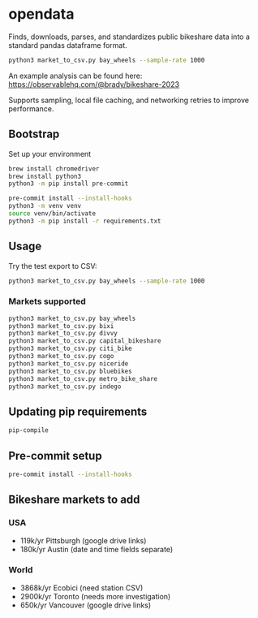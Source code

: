 # opendata

Finds, downloads, parses, and standardizes public bikeshare data into a standard pandas dataframe format.

```sh
python3 market_to_csv.py bay_wheels --sample-rate 1000
```

An example analysis can be found here: https://observablehq.com/@brady/bikeshare-2023

Supports sampling, local file caching, and networking retries to improve performance.

## Bootstrap
Set up your environment
```sh
brew install chromedriver
brew install python3
python3 -m pip install pre-commit
```

```sh
pre-commit install --install-hooks
python3 -m venv venv
source venv/bin/activate
python3 -m pip install -r requirements.txt
```

## Usage

Try the test export to CSV:
```sh
python3 market_to_csv.py bay_wheels --sample-rate 1000
```

### Markets supported

```sh
python3 market_to_csv.py bay_wheels
python3 market_to_csv.py bixi
python3 market_to_csv.py divvy
python3 market_to_csv.py capital_bikeshare
python3 market_to_csv.py citi_bike
python3 market_to_csv.py cogo
python3 market_to_csv.py niceride
python3 market_to_csv.py bluebikes
python3 market_to_csv.py metro_bike_share
python3 market_to_csv.py indego
```

## Updating pip requirements

```sh
pip-compile
```

## Pre-commit setup

```sh
pre-commit install --install-hooks
```

## Bikeshare markets to add
### USA
- 119k/yr Pittsburgh (google drive links)
- 180k/yr Austin (date and time fields separate)

### World
- 3868k/yr Ecobici (need station CSV)
- 2900k/yr Toronto (needs more investigation)
- 650k/yr Vancouver (google drive links)
